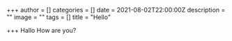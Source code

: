 +++
author = []
categories = []
date = 2021-08-02T22:00:00Z
description = ""
image = ""
tags = []
title = "Hello"

+++
Hallo How are you?